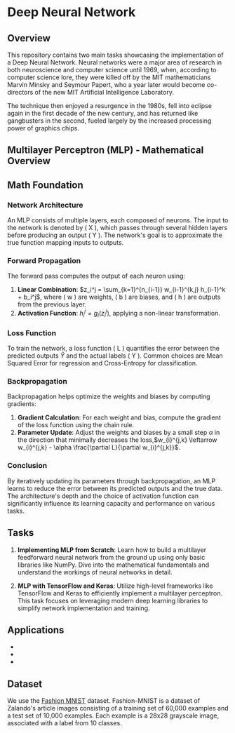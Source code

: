 # Deep Neural Network

## Overview
This repository contains two main tasks showcasing the implementation of a Deep Neural Network. Neural networks were a major area of research in both neuroscience and computer science until 1969, when, according to computer science lore, they were killed off by the MIT mathematicians Marvin Minsky and Seymour Papert, who a year later would become co-directors of the new MIT Artificial Intelligence Laboratory.

The technique then enjoyed a resurgence in the 1980s, fell into eclipse again in the first decade of the new century, and has returned like gangbusters in the second, fueled largely by the increased processing power of graphics chips.

## Multilayer Perceptron (MLP) - Mathematical Overview

## Math Foundation
### Network Architecture
An MLP consists of multiple layers, each composed of neurons. The input to the network is denoted by \( X \), which passes through several hidden layers before producing an output \( Y \). The network's goal is to approximate the true function mapping inputs to outputs.

### Forward Propagation
The forward pass computes the output of each neuron using:

1. **Linear Combination**: $z_i^j = \sum_{k=1}^{n_{i-1}} w_{i-1}^{k,j} h_{i-1}^k + b_i^j$, where \( w \) are weights, \( b \) are biases, and \( h \) are outputs from the previous layer.
2. **Activation Function**: $h_i^j = g_i(z_i^j)$, applying a non-linear transformation.

### Loss Function
To train the network, a loss function \( L \) quantifies the error between the predicted outputs $\hat{Y}$ and the actual labels \( Y \). Common choices are Mean Squared Error for regression and Cross-Entropy for classification.

### Backpropagation
Backpropagation helps optimize the weights and biases by computing gradients:

1. **Gradient Calculation**: For each weight and bias, compute the gradient of the loss function using the chain rule.
2. **Parameter Update**: Adjust the weights and biases by a small step $\alpha$ in the direction that minimally decreases the loss,$w_{i}^{j,k} \leftarrow w_{i}^{j,k} - \alpha \frac{\partial L}{\partial w_{i}^{j,k}}$.

### Conclusion
By iteratively updating its parameters through backpropagation, an MLP learns to reduce the error between its predicted outputs and the true data. The architecture's depth and the choice of activation function can significantly influence its learning capacity and performance on various tasks.



## Tasks
1. **Implementing MLP from Scratch**: Learn how to build a multilayer feedforward neural network from the ground up using only basic libraries like NumPy. Dive into the mathematical fundamentals and understand the workings of neural networks in detail.
   
2. **MLP with TensorFlow and Keras**: Utilize high-level frameworks like TensorFlow and Keras to efficiently implement a multilayer perceptron. This task focuses on leveraging modern deep learning libraries to simplify network implementation and training.

## Applications
- 
- 
- 

## Dataset
We use the [Fashion MNIST](https://www.tensorflow.org/datasets/catalog/fashion_mnist) dataset. Fashion-MNIST is a dataset of Zalando's article images consisting of a training set of 60,000 examples and a test set of 10,000 examples. Each example is a 28x28 grayscale image, associated with a label from 10 classes.
